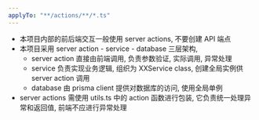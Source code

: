 ```yaml
---
applyTo: "**/actions/**/*.ts"
---
```


- 本项目内部的前后端交互一般使用 server actions, 不要创建 API 端点
- 本项目采用 server action - service - database 三层架构,
  - server action 直接由前端调用, 负责参数验证, 实际调用, 异常处理
  - service 负责实现业务逻辑, 组织为 XXService class, 创建全局实例供 server action 调用
  - database 由 prisma client 提供对数据库的访问, 使用全局单例
- server actions 需使用 utils.ts 中的 action 函数进行包装, 它负责统一处理异常和返回值, 前端不应进行异常处理

